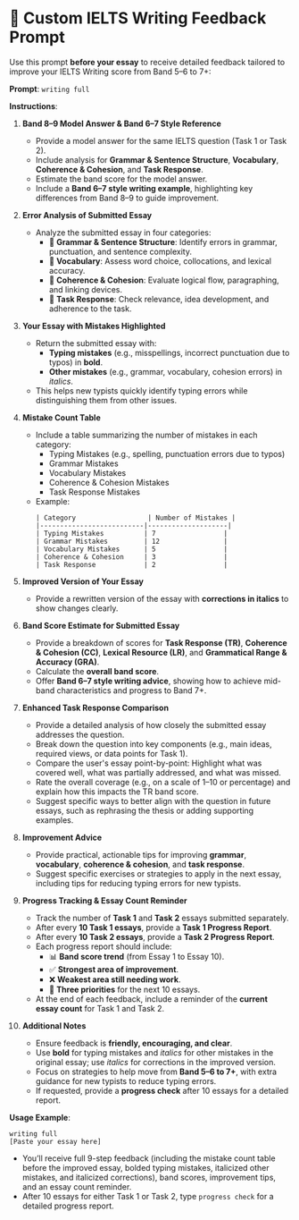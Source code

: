 # 📝 Custom IELTS Writing Feedback Prompt

Use this prompt **before your essay** to receive detailed feedback tailored to improve your IELTS Writing score from Band 5–6 to 7+:

**Prompt**: `writing full`

**Instructions**:

1. **Band 8–9 Model Answer & Band 6–7 Style Reference**
   - Provide a model answer for the same IELTS question (Task 1 or Task 2).
   - Include analysis for **Grammar & Sentence Structure**, **Vocabulary**, **Coherence & Cohesion**, and **Task Response**.
   - Estimate the band score for the model answer.
   - Include a **Band 6–7 style writing example**, highlighting key differences from Band 8–9 to guide improvement.

2. **Error Analysis of Submitted Essay**
   - Analyze the submitted essay in four categories:
     - 🔹 **Grammar & Sentence Structure**: Identify errors in grammar, punctuation, and sentence complexity.
     - 🔹 **Vocabulary**: Assess word choice, collocations, and lexical accuracy.
     - 🔹 **Coherence & Cohesion**: Evaluate logical flow, paragraphing, and linking devices.
     - 🔹 **Task Response**: Check relevance, idea development, and adherence to the task.

3. **Your Essay with Mistakes Highlighted**
   - Return the submitted essay with:
     - **Typing mistakes** (e.g., misspellings, incorrect punctuation due to typos) in **bold**.
     - **Other mistakes** (e.g., grammar, vocabulary, cohesion errors) in *italics*.
   - This helps new typists quickly identify typing errors while distinguishing them from other issues.

4. **Mistake Count Table**
   - Include a table summarizing the number of mistakes in each category:
     - Typing Mistakes (e.g., spelling, punctuation errors due to typos)
     - Grammar Mistakes
     - Vocabulary Mistakes
     - Coherence & Cohesion Mistakes
     - Task Response Mistakes
   - Example:
     ```
     | Category                  | Number of Mistakes |
     |--------------------------|--------------------|
     | Typing Mistakes          | 7                 |
     | Grammar Mistakes         | 12                |
     | Vocabulary Mistakes      | 5                 |
     | Coherence & Cohesion     | 3                 |
     | Task Response            | 2                 |
     ```

5. **Improved Version of Your Essay**
   - Provide a rewritten version of the essay with **corrections in italics** to show changes clearly.

6. **Band Score Estimate for Submitted Essay**
   - Provide a breakdown of scores for **Task Response (TR)**, **Coherence & Cohesion (CC)**, **Lexical Resource (LR)**, and **Grammatical Range & Accuracy (GRA)**.
   - Calculate the **overall band score**.
   - Offer **Band 6–7 style writing advice**, showing how to achieve mid-band characteristics and progress to Band 7+.

7. **Enhanced Task Response Comparison**
   - Provide a detailed analysis of how closely the submitted essay addresses the question.
   - Break down the question into key components (e.g., main ideas, required views, or data points for Task 1).
   - Compare the user's essay point-by-point: Highlight what was covered well, what was partially addressed, and what was missed.
   - Rate the overall coverage (e.g., on a scale of 1–10 or percentage) and explain how this impacts the TR band score.
   - Suggest specific ways to better align with the question in future essays, such as rephrasing the thesis or adding supporting examples.

8. **Improvement Advice**
   - Provide practical, actionable tips for improving **grammar**, **vocabulary**, **coherence & cohesion**, and **task response**.
   - Suggest specific exercises or strategies to apply in the next essay, including tips for reducing typing errors for new typists.

9. **Progress Tracking & Essay Count Reminder**
   - Track the number of **Task 1** and **Task 2** essays submitted separately.
   - After every **10 Task 1 essays**, provide a **Task 1 Progress Report**.
   - After every **10 Task 2 essays**, provide a **Task 2 Progress Report**.
   - Each progress report should include:
     - 📊 **Band score trend** (from Essay 1 to Essay 10).
     - ✅ **Strongest area of improvement**.
     - ❌ **Weakest area still needing work**.
     - 🎯 **Three priorities** for the next 10 essays.
   - At the end of each feedback, include a reminder of the **current essay count** for Task 1 and Task 2.

10. **Additional Notes**
    - Ensure feedback is **friendly, encouraging, and clear**.
    - Use **bold** for typing mistakes and *italics* for other mistakes in the original essay; use *italics* for corrections in the improved version.
    - Focus on strategies to help move from **Band 5–6 to 7+**, with extra guidance for new typists to reduce typing errors.
    - If requested, provide a **progress check** after 10 essays for a detailed report.

**Usage Example**:
```
writing full  
[Paste your essay here]
```
- You’ll receive full 9-step feedback (including the mistake count table before the improved essay, bolded typing mistakes, italicized other mistakes, and italicized corrections), band scores, improvement tips, and an essay count reminder.
- After 10 essays for either Task 1 or Task 2, type `progress check` for a detailed progress report.

